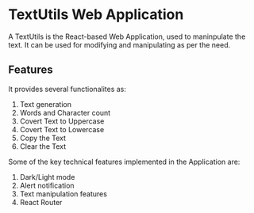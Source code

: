 # TextUtils Web Application

A TextUtils is the React-based Web Application, used to maninpulate the text. It can be used for modifying and manipulating as per the need.

## Features 

It provides several functionalites as:

1. Text generation
2. Words and Character count
3. Covert Text to Uppercase
4. Covert Text to Lowercase
5. Copy the Text
6. Clear the Text

Some of the key technical features implemented in the Application are:

1. Dark/Light mode
2. Alert notification
3. Text manipulation features
4. React Router